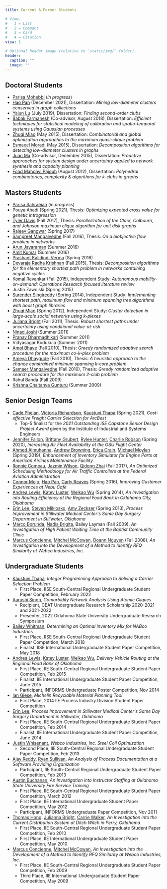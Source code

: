 ```yaml
---
title: Current & Former Students

# View.
#   1 = List
#   2 = Compact
#   3 = Card
#   4 = Citation
view: 1

# Optional header image (relative to `static/img/` folder).
header:
  caption: ""
  image: ""
---
```

## Doctoral Students
* [Parisa Mohebbi](https://www.linkedin.com/in/parisa-v-mohebbi-15015b178/) (_in progress_)
* [Hao Pan](https://www.linkedin.com/in/hao-pan-9b905456) (December 2021), Dissertation: _Mining low-diameter clusters conserved in graph collections_
* [Yajun Lu](https://yajunlu.com/) (July 2019), Dissertation: _Finding second-order clubs_
* [Babak Farmanesh](https://www.linkedin.com/in/babak-farmanesh-660009104) (Co-advisor, August 2018), Dissertation: _Efficient techniques for statistical modeling of calibration and spatio-temporal systems using Gaussian processes_
* [Zhuqi Miao](https://www.linkedin.com/in/zhuqi-miao-84579a54) (May 2015), Dissertation: _Combinatorial and global optimization approaches to the maximum quasi-clique problem_
* [Esmaeel Moradi](https://www.linkedin.com/in/esmaeel-moradi-ph-d-786b7748) (May 2015), Dissertation: _Decomposition algorithms for detecting low-diameter clusters in graphs_
* [Juan Ma](https://www.linkedin.com/in/juan-ma-58763a38) (Co-advisor, December 2015), Dissertation: _Proactive approaches for system design under uncertainty applied to network synthesis and capacity planning_
* [Foad Mahdavi Pajouh](https://sites.google.com/site/foadmahdavi/) (August 2012), Dissertation: _Polyhedral combinatorics, complexity & algorithms for k-clubs in graphs_
## Masters Students
* [Parisa Sahraeian](https://www.linkedin.com/in/parisa-sahraeian-950a47143/) (_in progress_)
* [Pouya Ahadi](https://www.linkedin.com/in/pouya-ahadi-06947712b/) (Spring 2021), Thesis: _Optimizing expected cross value for genetic introgression_
* [Tyler Davis](https://www.linkedin.com/in/tyler-davis-197012153/) (Fall 2017), Thesis: _Parallelization of the Clark, Colbourn, and Johnson maximum clique algorithm for unit disk graphs_
* [Rajeev Gangwar](https://www.linkedin.com/in/gangwarrajeev) (Spring 2017)
* [Sampreet Mangalvedhe](https://www.linkedin.com/in/sampreetmangalvedhe) (Fall 2016), Thesis:  _On a biobjective flow problem in networks_
* [Arun Jayaraman](https://www.linkedin.com/in/arunjayaraman22) (Summer 2016)
* [Amit Kumar](https://www.linkedin.com/in/amitokstate) (Summer 2016)
* [Prashant Kalidindi Verma](https://www.linkedin.com/in/prashantkalidindiverma/) (Spring 2016)
* [Devaraja Radha Krishnan](https://www.linkedin.com/in/devarvr/) (Fall 2015), Thesis: _Decomposition algorithms for the elementary shortest path problem in networks containing negative cycles_
* [Komal Revankar](https://www.linkedin.com/in/komalrevankar) (Fall 2015), Independent Study: _Autonomous mobility-on-demand: Operations Research focused literature review_
* Justin Zawoiski (Spring 2015)
* [Surender Singireddy](http://www.linkedin.com/in/surendersingireddy) (Spring 2014), Independent Study: _Implementing shortest path, maximum flow and minimum spanning tree algorithms with boost graph libraries_
* [Zhuqi Miao](https://www.linkedin.com/in/zhuqi-miao-84579a54/) (Spring 2012), Independent Study: _Cluster detection in large-scale social networks using k-plexes_
* [Juliana Bright](http://www.linkedin.com/in/julianabright) (Fall 2011), Thesis: _Robust shortest paths under uncertainty using conditional value-at-risk_
* [Ninad Joshi](http://www.linkedin.com/pub/ninad-joshi/19/4b8/582) (Summer 2011)
* [Pranav Dharmadhikari](http://www.linkedin.com/pub/pranav-dharmadhikari/11/579/545) (Summer 2011)
* Vidyasagar Kodukula (Summer 2011)
* [Amol Bhave](https://www.linkedin.com/in/aabhave) (Fall 2010), Thesis: _Greedy randomized adaptive search procedure for the maximum co-k-plex problem_
* [Ameya Dhaygude](http://www.linkedin.com/in/ameyadhaygude) (Fall 2010), Thesis: _A heuristic approach to the chance constrained minimum spanning k-core problem_
* [Sameer Mangalvedhe](http://www.linkedin.com/pub/sameer-mangalvedhe/15/734/366) (Fall 2010), Thesis: _Greedy randomized adaptive search procedure for the maximum 2-club problem_
* Rahul Banda (Fall 2009)
* [Krishna Chaitanya Gunturu](http://www.linkedin.com/in/krishnagunturu) (Summer 2009)
## Senior Design Teams
* [Cade Phelan](https://www.linkedin.com/in/cade-phelan/), [Victoria Richardson](https://www.linkedin.com/in/victoria-richardson-okstate/), [Kaustuvi Thapa](https://www.linkedin.com/in/kaustuvi/) (Spring 2021), _Cost-effective Freight Carrier Selection for ArcBest_
  * Top-5 finalist for the _2021 Outstanding ISE Capstone Senior Design Project Award_ given by the Institute of Industrial and Systems Engineers
* [Jennifer Fallon](https://www.linkedin.com/in/jennifer-fallon-2184b7197/), [Brittany Grubert](https://www.linkedin.com/in/brittany-grubert-a67600158/), [Rylee Hunter](https://www.linkedin.com/in/rylee-hunter-bb392a96/), [Charlie Robson](https://www.linkedin.com/in/charlie-robson-3a0606160/) (Spring 2020), _Increasing Air Fleet Availability at the OSU Flight Center_
* [Ahmed Almuhanna](https://www.linkedin.com/in/ahmed-almuhanna-36abb4177/), [Andrew Browning](https://www.linkedin.com/in/andrew-browning-442701150/), [Erica Crain](https://www.linkedin.com/in/ericabcrain/), [Michael Moylan](https://www.linkedin.com/in/michaelpmoylan1/) (Spring 2019), _Enhancement of Inventory Simulator for Engine Parts at American Airlines Maintenance Facility_
* [Ronnie Comeau](https://www.linkedin.com/in/ronald-comeau-305a0b138/), [Jazmin Wilson](https://www.linkedin.com/in/jazmin-wilson-5231a513b/), [Qidong Zhai](https://www.linkedin.com/in/qidong-zhai/) (Fall 2017), _An Optimized Scheduling Methodology for Air Traffic Controllers at the Federal Aviation Administration_
* [Connor Mojo](https://www.linkedin.com/in/connor-mojo-17202481/), [Hao Pan](https://www.linkedin.com/in/hao-pan-9b905456/), [Carly Reaves](https://www.linkedin.com/in/carlyreaves/) (Spring 2016), _Improving Customer Experiences at Nebu Café_
* [Andrea Lewis](https://www.linkedin.com/in/andrea-lewis-32947445/), [Katey Luster](https://www.linkedin.com/in/kateyluster/), [Weikao Wu](https://www.linkedin.com/in/weikao-wu-9b0392a1/) (Spring 2014), _An Investigation into Routing Efficiency at the Regional Food Bank In Oklahoma City, Oklahoma_
* [Erin Lee](https://www.linkedin.com/in/erin-cunningham-mba-57b8253b/), [Steven Miklosko](https://www.linkedin.com/in/srmiklosko/), [Amy Zeckser](https://www.linkedin.com/in/amy-zeckser-41271295/) (Spring 2013), _Process Improvement in Stillwater Medical Center's Same Day Surgery Department in Stillwater, Oklahoma_
* [Marco Borunda](https://www.linkedin.com/in/marco-borunda/), [Nadia Brigita](https://www.linkedin.com/in/nadia-brigita-95b61b44/), Bailey Layman (Fall 2009), _An Investigation of High Patient Waiting Time at the Baptist Community Clinic_
* [Marcus Concienne](https://www.linkedin.com/in/marcus-concienne-4889a014/), [Mitchel McCowan](https://www.linkedin.com/in/mitchel-mccowan-69367721/), [Doann Nguyen](https://www.linkedin.com/in/doannnguyen/) (Fall 2008), _An Investigation into the Development of a Method to Identify RFQ Similarity at Webco Industries, Inc._
## Undergraduate Students
* [Kaustuvi Thapa](https://www.linkedin.com/in/kaustuvi/), _Integer Programming Approach to Solving a Carrier Selection Problem_
  - First Place, IISE South-Central Regional Undergraduate Student Paper Competition, February 2022
* [Aarushi Singh](https://www.linkedin.com/in/aarushi-singh-1a37a3194/), _Comorbidity Network Analysis Using Atomic Cliques_
  - Recipient, CEAT Undergraduate Research Scholarship 2020-2021 and 2021-2022
  - Presenter, 2022 Oklahoma State University Undergraduate Research Symposium
* [Bailey Whitman](https://www.linkedin.com/in/bailey-whitman-bonjour-01a141bb/), _Determining an Optimal Inventory Mix for NABco Industries_
  - First Place, IISE South-Central Regional Undergraduate Student Paper Competition, March 2018
  - Finalist, IISE International Undergraduate Student Paper Competition, May 2018
* [Andrea Lewis](https://www.linkedin.com/in/andrea-lewis-32947445/), [Katey Luster](https://www.linkedin.com/in/kateyluster/), [Weikao Wu](https://www.linkedin.com/in/weikao-wu-9b0392a1/), _Delivery Vehicle Routing at the Regional Food Bank of Oklahoma_
  - First Place, IIE South-Central Regional Undergraduate Student Paper Competition, Feb 2015
  - Finalist, IIE International Undergraduate Student Paper Competition, June 2015
  - Participant, INFORMS Undergraduate Poster Competition, Nov 2014
* [Ian Giese](https://www.linkedin.com/in/iangiese/), _Michelin Recyclable Material Planning Tool_
  - First Place,  2014 IIE Process Industry Division Student Paper Competition
* [Erin Lee](https://www.linkedin.com/in/erin-cunningham-mba-57b8253b/), _Process Improvement in Stillwater Medical Center's Same Day Surgery Department in Stillwater, Oklahoma_
  - First Place, IIE South-Central Regional Undergraduate Student Paper Competition, Feb 2014
  - Finalist, IIE International Undergraduate Student Paper Competition, June 2014
* [Justin Whisenant](https://www.linkedin.com/in/justin-whisenant-9505b6b4/), _Webco Industries, Inc. Steel Coil Optimization_
  - Second Place, IIE South-Central Regional Undergraduate Student Paper Competition, Feb 2013
* [Ajay Reddy](https://www.linkedin.com/in/ajay-reddy-b1757a89/), [Ryan Sullivan](https://www.linkedin.com/in/rybitron/), _An Analysis of Process Documentation at a Software Providing Organization_
  - Participant, IIE South-Central Regional Undergraduate Student Paper Competition, Feb 2013
* [Austin Buchanan](https://www.linkedin.com/in/austin-buchanan-a988a721/), _An Investigation into Instructor Staffing at Oklahoma State University Fire Service Training_
  - First Place, IIE South-Central Regional Undergraduate  Student Paper Competition, March 2012
  - First Place, IIE International Undergraduate Student Paper Competition, May 2012
  - Participant, INFORMS Undergraduate Paper Competition, Nov 2011
* [Thomas Hong](https://www.linkedin.com/in/thomas-hong-ba518130/), [Julianna Bright](https://www.linkedin.com/in/julianabright/), [Carrie Walker](https://www.linkedin.com/in/carrie-walker-barger-61b04b12/), _An Investigation into the Current Distribution System at Ditch Witch in Perry, Oklahoma_
  - ​First Place, IIE South-Central Regional Undergraduate  Student Paper Competition, Feb 2010
  - First Place, IIE International Undergraduate Student Paper Competition, May 2010
* [Marcus Concienne](https://www.linkedin.com/in/marcus-concienne-4889a014/), [Mitchel McCowan](https://www.linkedin.com/in/mitchel-mccowan-69367721/), _An Investigation into the Development of a Method to Identify RFQ Similarity at Webco Industries, Inc._
  - First Place, IIE South-Central Regional Undergraduate Student Paper Competition, Feb 2009
  - Third Place, IIE International Undergraduate Student Paper Competition, May 2009
